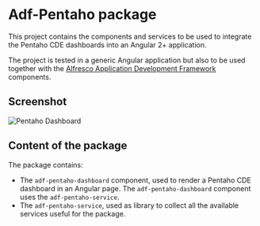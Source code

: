 # Adf-Pentaho package

This project contains the components and services to be used to integrate the Pentaho CDE dashboards into an Angular 2+ application.

The project is tested in a generic Angular application but also to be used together with the [Alfresco Application Development Framework](https://github.com/Alfresco/alfresco-ng2-components) components.

## Screenshot

![Pentaho Dashboard](assets/screenshot_1.png)

## Content of the package

The package contains:

* The `adf-pentaho-dashboard` component, used to render a Pentaho CDE dashboard in an Angular page. The `adf-pentaho-dashboard` component uses the `adf-pentaho-service`.
* The `adf-pentaho-service`, used as library to collect all the available services useful for the package.
